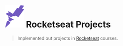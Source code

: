 # ![Rocketseat Logo](.github/rs-logo.svg) Rocketseat Projects

> Implemented out projects in [Rocketseat](https://rocketseat.com.br) courses.
